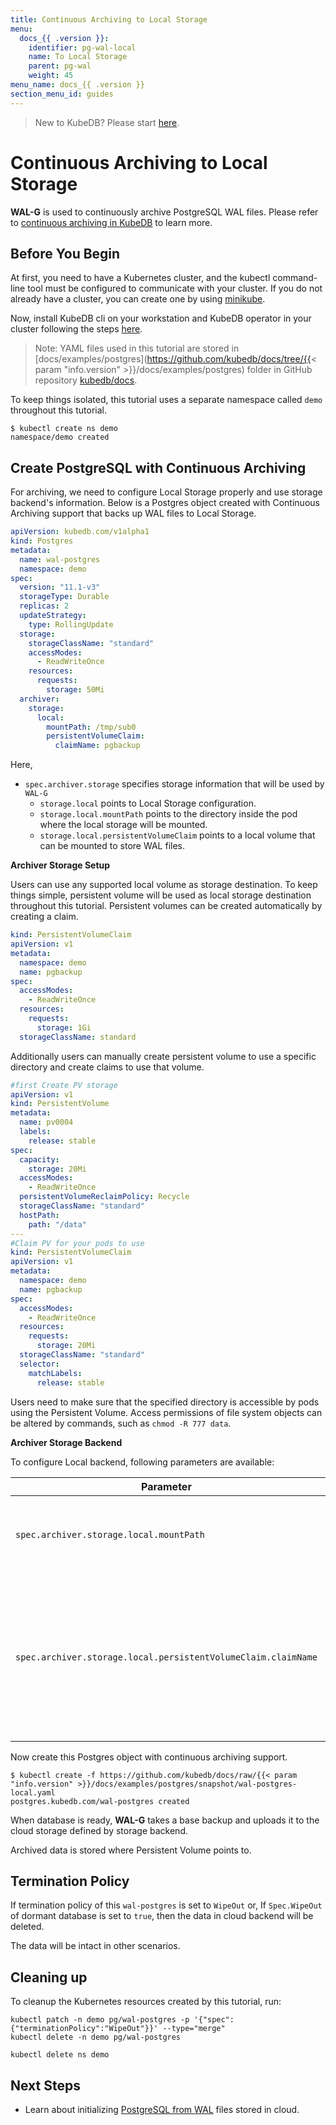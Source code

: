 ```yaml
---
title: Continuous Archiving to Local Storage
menu:
  docs_{{ .version }}:
    identifier: pg-wal-local
    name: To Local Storage
    parent: pg-wal
    weight: 45
menu_name: docs_{{ .version }}
section_menu_id: guides
---
```


> New to KubeDB? Please start [here](/docs/concepts/README.md).

# Continuous Archiving to Local Storage

**WAL-G** is used to continuously archive PostgreSQL WAL files. Please refer to [continuous archiving in KubeDB](/docs/guides/postgres/snapshot/wal/continuous_archiving.md) to learn more.

## Before You Begin

At first, you need to have a Kubernetes cluster, and the kubectl command-line tool must be configured to communicate with your cluster. If you do not already have a cluster, you can create one by using [minikube](https://github.com/kubernetes/minikube).

Now, install KubeDB cli on your workstation and KubeDB operator in your cluster following the steps [here](/docs/setup/install.md).

> Note: YAML files used in this tutorial are stored in [docs/examples/postgres](https://github.com/kubedb/docs/tree/{{< param "info.version" >}}/docs/examples/postgres) folder in GitHub repository [kubedb/docs](https://github.com/kubedb/docs).

To keep things isolated, this tutorial uses a separate namespace called `demo` throughout this tutorial.

```console
$ kubectl create ns demo
namespace/demo created
```

## Create PostgreSQL with Continuous Archiving

For archiving, we need to configure Local Storage properly and use storage backend's information. Below is a Postgres object created with Continuous Archiving support that backs up WAL files to Local Storage.

```yaml
apiVersion: kubedb.com/v1alpha1
kind: Postgres
metadata:
  name: wal-postgres
  namespace: demo
spec:
  version: "11.1-v3"
  storageType: Durable
  replicas: 2
  updateStrategy:
    type: RollingUpdate
  storage:
    storageClassName: "standard"
    accessModes:
      - ReadWriteOnce
    resources:
      requests:
        storage: 50Mi
  archiver:
    storage:
      local:
        mountPath: /tmp/sub0
        persistentVolumeClaim:
          claimName: pgbackup
```

Here,

- `spec.archiver.storage` specifies storage information that will be used by `WAL-G`
  - `storage.local` points to Local Storage configuration.
  - `storage.local.mountPath` points to the directory inside the pod where the local storage will be mounted.
  - `storage.local.persistentVolumeClaim` points to a local volume that can be mounted to store WAL files.

**Archiver Storage Setup**

Users can use any supported local volume as storage destination.
To keep things simple, persistent volume will be used as local storage destination throughout this tutorial.
Persistent volumes can be created automatically by creating a claim.

```yaml
kind: PersistentVolumeClaim
apiVersion: v1
metadata:
  namespace: demo
  name: pgbackup
spec:
  accessModes:
    - ReadWriteOnce
  resources:
    requests:
      storage: 1Gi
  storageClassName: standard
```

Additionally users can manually create persistent volume to use a specific directory and create claims to use that volume.

```yaml
#first Create PV storage
apiVersion: v1
kind: PersistentVolume
metadata:
  name: pv0004
  labels:
    release: stable
spec:
  capacity:
    storage: 20Mi
  accessModes:
    - ReadWriteOnce
  persistentVolumeReclaimPolicy: Recycle
  storageClassName: "standard"
  hostPath:
    path: "/data"
---
#Claim PV for your pods to use
kind: PersistentVolumeClaim
apiVersion: v1
metadata:
  namespace: demo
  name: pgbackup
spec:
  accessModes:
    - ReadWriteOnce
  resources:
    requests:
      storage: 20Mi
  storageClassName: "standard"
  selector:
    matchLabels:
      release: stable
```

Users need to make sure that the specified directory is accessible by pods using the Persistent Volume. Access permissions of file system objects can be altered by commands, such as `chmod -R 777 data`.

**Archiver Storage Backend**

To configure Local backend, following parameters are available:

| Parameter                                                     | Description                                                                                                 |
| ------------------------------------------------------------- | ----------------------------------------------------------------------------------------------------------- |
| `spec.archiver.storage.local.mountPath`                       | `Required`. Path inside the pod where local volume will be mounted                                          |
| `spec.archiver.storage.local.persistentVolumeClaim.claimName` | `Required`. Name of the persistent volume claim that provides local directory where archives will be stored |

Now create this Postgres object with continuous archiving support.

```console
$ kubectl create -f https://github.com/kubedb/docs/raw/{{< param "info.version" >}}/docs/examples/postgres/snapshot/wal-postgres-local.yaml
postgres.kubedb.com/wal-postgres created
```

When database is ready, **WAL-G** takes a base backup and uploads it to the cloud storage defined by storage backend.

Archived data is stored where Persistent Volume points to.

## Termination Policy

If termination policy of this `wal-postgres` is set to `WipeOut` or, If `Spec.WipeOut` of dormant database is set to `true`, then the data in cloud backend will be deleted.

The data will be intact in other scenarios.

## Cleaning up

To cleanup the Kubernetes resources created by this tutorial, run:

```console
kubectl patch -n demo pg/wal-postgres -p '{"spec":{"terminationPolicy":"WipeOut"}}' --type="merge"
kubectl delete -n demo pg/wal-postgres

kubectl delete ns demo
```

## Next Steps

- Learn about initializing [PostgreSQL from WAL](/docs/guides/postgres/initialization/wal/wal_source.md) files stored in cloud.

